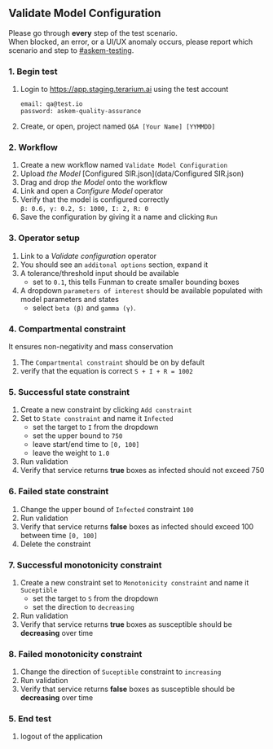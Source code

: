 ## Validate Model Configuration
Please go through __every__ step of the test scenario.\
When blocked, an error, or a UI/UX anomaly occurs, please report which scenario and step to [\#askem-testing](https://unchartedsoftware.slack.com/archives/C06FGLXB2CE).

### 1. Begin test
1. Login to https://app.staging.terarium.ai using the test account
    ```
    email: qa@test.io
    password: askem-quality-assurance
    ```
2. Create, or open, project named `Q&A [Your Name] [YYMMDD]`

### 2. Workflow
1. Create a new workflow named `Validate Model Configuration`
2. Upload _the Model_ [Configured SIR.json](data/Configured SIR.json)
3. Drag and drop _the Model_ onto the workflow
4. Link and open a _Configure Model_ operator
5. Verify that the model is configured correctly \
   `β: 0.6, γ: 0.2, S: 1000, I: 2, R: 0`
6. Save the configuration by giving it a name and clicking `Run`

### 3. Operator setup
1. Link to a _Validate configuration_ operator
2. You should see an `additonal options` section, expand it
3. A tolerance/threshold input should be available 
    - set to `0.1`, this tells Funman to create smaller bounding boxes 
4. A dropdown `parameters of interest` should be available populated with model parameters and states
    - select `beta (β)` and `gamma (γ)`.

### 4. Compartmental constraint
It ensures non-negativity and mass conservation
1. The `Compartmental constraint` should be on by default
2. verify that the equation is correct `S + I + R = 1002`
  
### 5. Successful state constraint
1. Create a new constraint by clicking `Add constraint`
2. Set to `State constraint` and name it `Infected`
    - set the target to `I` from the dropdown 
    - set the upper bound to `750`
    - leave start/end time to `[0, 100]`
    - leave the weight to `1.0`
3. Run validation
4. Verify that service returns **true** boxes as infected should not exceed 750

### 6. Failed state constraint
1. Change the upper bound of `Infected` constraint `100`
2. Run validation
3. Verify that service returns **false** boxes as infected should exceed 100 between time `[0, 100]`
4. Delete the constraint

### 7. Successful monotonicity constraint
1. Create a new constraint set to `Monotonicity constraint` and name it `Suceptible`
    - set the target to `S` from the dropdown 
    - set the direction to `decreasing`
2. Run validation
3. Verify that service returns **true** boxes as susceptible should be **decreasing** over time

### 8. Failed monotonicity constraint
1. Change the direction of `Suceptible` constraint to `increasing` 
2. Run validation
3. Verify that service returns **false** boxes as susceptible should be **decreasing** over time

### 5. End test
1. logout of the application 
